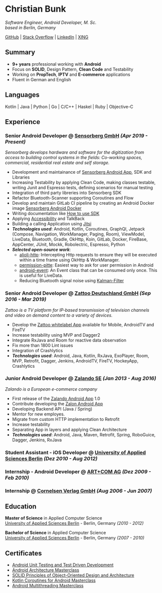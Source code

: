 # Christian Bunk

_Software Engineer, Android Developer, M. Sc.<br> based in Berlin, Germany_ <br>

[GitHub](https://github.com/christianb/) | [Stack Overflow](https://stackoverflow.com/users/14794380/) | [LinkedIn](https://www.linkedin.com/in/christianbunk/) | [XING](https://www.xing.com/profile/Christian_Bunk11/cv)

## Summary
* **9+ years** professional working with **Android**
* Focus on **SOLID**, Design Pattern, **Clean Code** and Testability
* Working on **PropTech**, **IPTV** and **E-commerce** applications
* Fluent in German and English

## Languages
Kotlin | Java | Python | Go | C/C++ | Haskel | Ruby | Objective-C <br>

## Experience
### **Senior Android Developer** @ [Sensorberg GmbH](https://sensorberg.com/about-us) _(Apr 2019 - Present)_ <br>
_Sensorberg develops hardware and software for the digitization from access to building control systems in the fields: Co-working spaces, commercial, residential real estate and self storage._ <br>
* Development and maintainance of [Sensorberg Android App](https://play.google.com/store/apps/details?id=com.sensorberg.office), SDK and Libraries
* Increasing Testability by applying Clean Code, making classes testable, writing Junit and Espresso tests, defining scenarios for manual testing
* Integration of third party libreries into Sensorberg SDK
* Refactor Bluetooth-Scanner supporting Coroutines and Flow
* Develop and maintain GitLab CI pipeline by creating an Android Docker image [Sensorberg Android Docker](https://github.com/sensorberg/docker-android) 
* Writing documentation like [How to use SDK](https://developer.sensorberg.com/en/smart-spaces/developers/mobile-sdk/android/)
* Applying [Accessibility](https://www.android.com/accessibility/) and TalkBack
* Building a calling Application using [Jitsi](https://jitsi.github.io/handbook/docs/intro)
* _**Technologies used**_: Android, Kotlin, Coroutines, GraphQl, Jetpack (Compose, Navigation, WorkManager, Paging, Room), ViewModel, LiveData, Bluetooth, Gradle, OkHttp, Koin, GitLab, Docker, FireBase, AppCenter, JUnit, Mockk, Robolectric, Espresso, Python
* _**Selected open-source work**_:
	* [alioli-http](https://github.com/sensorberg/alioli-http): Intercepting Http requests to ensure they will be executed within a time frame using OkHttp & WorkManager.
	* [permission-pitte](https://github.com/sensorberg/permission-bitte): Easiest way to ask for user permission in Android
	* [android-event](https://github.com/sensorberg/android-event): An Event class that can be consumed only once. This is useful for LiveData.
	* Reducing Bluetooth signal noise using [Kalman-Filter](https://github.com/christianb/Kalman-Filter)

### **Senior Android Developer** @ [Zattoo Deutschland GmbH](https://zattoo.com/company/en/about-us/) _(Sep 2016 - Mar 2019)_ <br>
_Zattoo is a TV platform for IP-based transmission of television channels and video on demand content to a variety of devices._ <br>
* Develop the [Zattoo whitelabel App](https://play.google.com/store/apps/details?id=com.zattoo.player) available for Mobile, AndroidTV and FireTV
* Increase testability using MVP and Dagger2
* Integrate RxJava and Room for reactive data observation
* Fix more than 1800 Lint issues
* Integration of Crashlytics
* _**Technologies used**_: Android, Java, Kotlin, RxJava, ExoPlayer, Room, MVP, Retrofit, Dagger, Jenkins, AndroidTV, FireTV, HockeyApp, Crashlytics

### **Junior Android Developer** @ [Zalando SE](https://corporate.zalando.com/en/newsroom) _(Jan 2013 - Aug 2016)_ <br>
_Zalando is a European e-commerce company_ <br>
* First release of the [Zalando Android App](https://play.google.com/store/apps/details?id=de.zalando.mobile) 1.0
* Contribute developing the [Zalon Android App](https://play.google.com/store/apps/details?id=de.zalon.android)
* Developing Backend API (Java / Spring)
* Mentor for new employes.
* Migrate from custom HTTP implementation to Retrofit
* Increase testability
* Separating App in layers and applying Clean Architecture
* _**Technologies used**_: Android, Java, Maven, Retrofit, Spring, RoboGuice, Dagger, Jenkins, RxJava

### **Student Assistant - iOS Developer** @ [University of Applied Sciences Berlin](https://www.htw-berlin.de/en/) _(Dez 2010 - Aug 2012)_ <br>

### **Internship - Android Developer** @ [ART+COM AG](https://artcom.de/en/) _(Dez 2009 - Feb 2010)_ <br>

### **Internship** @ [Cornelsen Verlag GmbH](https://www.cornelsen.de/) _(Aug 2006 - Jun 2007)_ <br>

## Education
**Master of Science** in Applied Computer Science <br>
[University of Applied Sciences Berlin](https://www.htw-berlin.de/en/) - Berlin, Germany _(2010 - 2012)_

**Bachelor of Science** in Applied Computer Science <br>
[University of Applied Sciences Berlin](https://www.htw-berlin.de/en/) - Berlin, Germany _(2007 - 2010)_

## Certificates
* [Android Unit Testing and Test Driven Development](https://www.udemy.com/certificate/UC-00b1ef27-333c-4c8c-bc59-efa5109d0dff/)
* [Android Architecture Masterclass](https://www.udemy.com/certificate/UC-09deddb8-1954-4b5d-9437-8b659748dbee/)
* [SOLID Principles of Object-Oriented Design and Architecture](https://www.udemy.com/certificate/UC-362ff42a-9cdb-4e4d-bc34-d6f33b9d68a7/)
* [Kotlin Coroutines for Android Masterclass](https://www.udemy.com/certificate/UC-f8edec3e-b695-4f12-a102-fb389aac03b3/)
* [Android Multithreading Masterclass](https://www.udemy.com/certificate/UC-37c6e9e4-74fc-490d-abdb-7dd66ce94ced/)
